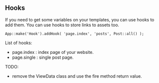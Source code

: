 ## Hooks

If you need to get some variables on your templates, you can use hooks to add them.
You can use hooks to store links to assets too.

```
App::make('Hook').addHook( 'page.index', 'posts', Post::all() );
```

List of hooks:

- page.index  : index page of your website.
- page.single : single post page.


TODO:

- remove the ViewData class and use the fire method return value.
